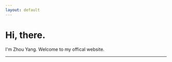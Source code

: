 ```yaml
---
layout: default
---
```


# Hi, there.
<script language="javaScript"> 
now = new Date(),hour = now.getHours() 
if(hour < 6){document.write("Good Midnight!")} 
else if (hour < 12){document.write("Good Morning!")} 
else if (hour < 14){document.write("Good Noon!")} 
else if (hour < 17){document.write("Good Afternoon!")} 
else if (hour < 19){document.write("Good Evening!")} 
else if (hour < 22){document.write("Good Night!")} 
else {document.write("Good Night!")} 
</script>
I'm Zhou Yang. Welcome to my offical website. 

***



